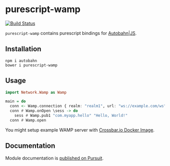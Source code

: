 # purescript-wamp

[![Build Status](https://travis-ci.org/kkazuo/purescript-wamp.svg?branch=master)](https://travis-ci.org/kkazuo/purescript-wamp)

`purescript-wamp` contains purescript bindings for [Autobahn|JS](http://autobahn.ws/js/).

## Installation

```
npm i autobahn
bower i purescript-wamp
```

## Usage

``` purescript
import Network.Wamp as Wamp

main = do
  conn <- Wamp.connection { realm: "realm1", url: "ws://example.com/ws" }
  conn # Wamp.onOpen \sess -> do
    sess # Wamp.pub1 "com.myapp.hello" "Hello, World!"
  conn # Wamp.open
```

You might setup example WAMP server with [Crossbar.io Docker Image](https://hub.docker.com/r/crossbario/crossbar/).

## Documentation

Module documentation is [published on Pursuit](https://pursuit.purescript.org/packages/purescript-wamp/).

